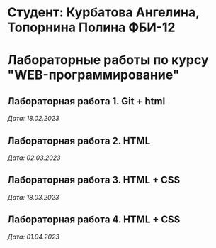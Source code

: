# Студент: Курбатова Ангелина, Топорнина Полина ФБИ-12

# Лабораторные работы по курсу "WEB-программирование"

## Лабораторная работа 1. Git + html

*Дата: 18.02.2023*

## Лабораторная работа 2. HTML

*Дата: 02.03.2023*

## Лабораторная работа 3. HTML + CSS

*Дата: 18.03.2023*

## Лабораторная работа 4. HTML + CSS

*Дата: 01.04.2023*
